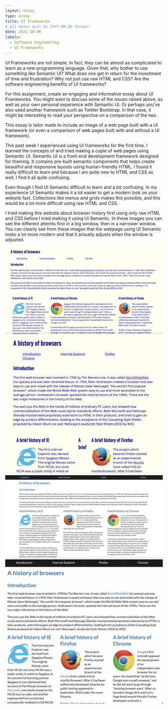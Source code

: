 ```yaml
---
layout: essay
type: essay
title: UI Frameworks  
# All dates must be YYYY-MM-DD format!
date: 2021-10-06
labels:
  - Software engineering 
  - UI Frameworks
---
```


UI Frameworks are not simple. In fact, they can be almost as complicated to learn as a new programming language. Given that, why bother to use something like Semantic UI? What does one get in return for the investment of time and frustration? Why not just use raw HTML and CSS? Are the software engineering benefits of UI frameworks?

For this assignment, create an engaging and informative essay about UI Frameworks. You might want to discuss some of the issues raised above, as well as your own personal experience with Semantic UI. Or perhaps you’ve also used another framework such as Twitter Bootstrap. In that case, it might be interesting to read your perspective on a comparison of the two.

This essay is tailor made to include an image of a web page built with a UI framework (or even a comparison of web pages built with and without a UI framework).

This past week I experienced using UI frameworks for the first time. I learned the concepts of and tried making a cople of web pages using Semantic UI. Semantic UI 
is a front-end development framework designed for theming. It contains pre-built semantic components that helps create beautiful and responsive layouts using human-friendly HTML. I found it really difficult to learn and because I am quite new to HTML and CSS as well, I find it all quite confusing.

Even though I find UI Semantic difficult to learn and a bit confusing. In my experience UI Semantic makes it a lot easier to get a modern look on your website fast. Collections like menus and grids makes this possible, and this would be a lot more difficult using raw HTML and CSS. 

I tried making this website about browser history first using only raw HTML and CSS before I tried making it using UI Semantic. In these images you can see the different attemts first in a big window, then in a narrower window. You can clearly see from these images that the webpage using UI Semantic looks a lot more modern and that it actually adjusts when the window is adjusted.

<div class="ui four column grid">
  <div class="row">
    <div class="column">
    <img class="ui big image" src="../images/browser_big.png">
      </div>
    <div class="column">
    <img class="ui big image" src="../images/browser_small.png">
      </div>
  </div>
  <div class="column">
    <img class="ui big image" src="../images/ui_browser_big.png">
    </div>
  <div class="column">
    <img class="ui big image" src="../images/ui_browser_small.png">
    </div>


